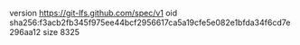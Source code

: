 version https://git-lfs.github.com/spec/v1
oid sha256:f3acb2fb345f975ee44bcf2956617ca5a19cfe5e082e1bfda34f6cd7e296aa12
size 8325
